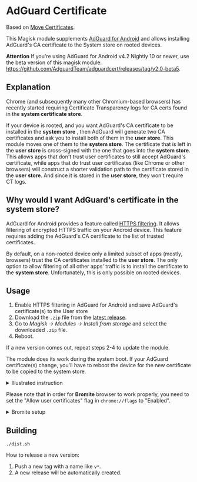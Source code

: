 # AdGuard Certificate

Based on [Move Certificates](https://github.com/Magisk-Modules-Repo/movecert).

This Magisk module supplements [AdGuard for Android][agandroid] and allows installing
AdGuard's CA certificate to the System store on rooted devices.

**Attention**
If you're using AdGuard for Android v4.2 Nightly 10 or newer, use the beta version of
this magisk module: https://github.com/AdguardTeam/adguardcert/releases/tag/v2.0-beta5.

## Explanation

Chrome (and subsequently many other Chromium-based browsers)
has recently started requiring Certificate Transparency logs
for CA certs found in the **system certificate store**.

If your device is rooted, and you want AdGuard's CA certificate to be installed
in the **system store** , then AdGuard will generate two CA certificates and ask you
to install both of them in the **user store**. This module moves one of them to the
**system store**. The certificate that is left in the **user store** is cross-signed
with the one that goes into the **system store**. This allows apps that don't trust
user certificates to still accept AdGuard's certificate, while apps that do trust
user certificates (like Chrome or other browsers) will construct a shorter validation
path to the certificate stored in the **user store**. And since it is stored in the
**user store**, they won't require CT logs.

## Why would I want AdGuard's certificate in the system store?

AdGuard for Android provides a feature called [HTTPS filtering][httpsfiltering]. It allows
filtering of encrypted HTTPS traffic on your Android device. This feature requires
adding the AdGuard's CA certificate to the list of trusted certificates.

By default, on a non-rooted device only a limited subset of apps (mostly, browsers)
trust the CA certificates installed to the **user store**. The only option to allow
filtering of all other apps' traffic is to install the certificate to the **system store**.
Unfortunately, this is only possible on rooted devices.

[agandroid]: https://adguard.com/adguard-android/overview.html
[httpsfiltering]: https://kb.adguard.com/general/https-filtering

## Usage

1. Enable HTTPS filtering in AdGuard for Android and save AdGuard's certificate(s) to the User store
2. Download the `.zip` file from the [latest release][latestrelease].
3. Go to *Magisk -> Modules -> Install from storage* and select the downloaded `.zip` file.
4. Reboot.

If a new version comes out, repeat steps 2-4 to update the module.

The module does its work during the system boot. If your AdGuard certificate(s) change,
you'll have to reboot the device for the new certificate to be copied to the system store.

<details>
    <summary>Illustrated instruction</summary>

![Open Magisk modules](https://user-images.githubusercontent.com/5947035/161061277-1ada3a87-d0cb-44c0-9edd-77b00669759c.png)

![Install from storage](https://user-images.githubusercontent.com/5947035/161061283-8e3d6ed2-ca36-4825-bca4-fbb9f9185f68.png)

![Select AdGuard certificate module](https://user-images.githubusercontent.com/5947035/161061285-4ea302ad-99ec-4619-be05-3b83f64b9e4f.png)

![Reboot the device](https://user-images.githubusercontent.com/5947035/161061291-54ad008f-4c76-4ee3-975d-307fd0fe7220.png)

</details>

Please note that in order for **Bromite** browser to work properly, you need to set the "Allow user certificates" flag in `chrome://flags` to "Enabled".

<details>
    <summary>Bromite setup</summary>
    
![Allow user certificates flag](https://user-images.githubusercontent.com/47204/161606690-0e44211a-abd6-4e89-91b0-f012e68294df.png)

</details>

[latestrelease]: https://github.com/AdguardTeam/adguardcert/releases/latest/

## Building
```shell
./dist.sh
```

How to release a new version:
1. Push a new tag with a name like `v*`.
2. A new release will be automatically created.
